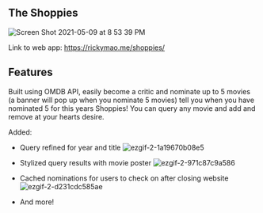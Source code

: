 ## The Shoppies

![Screen Shot 2021-05-09 at 8 53 39 PM](https://user-images.githubusercontent.com/59406513/117603722-a6ba1600-b108-11eb-99bb-61c66cfa7b7a.png)

Link to web app: https://rickymao.me/shoppies/


## Features

Built using OMDB API, easily become a critic and nominate up to 5 movies (a banner will pop up when you nominate 5 movies) tell you when you have nominated 5 for this years Shoppies! You can query any movie and add and remove at your hearts desire.

Added:
- Query refined for year and title
![ezgif-2-1a19670b08e5](https://user-images.githubusercontent.com/59406513/117603190-568e8400-b107-11eb-9282-434498541f26.gif)

- Stylized query results with movie poster
![ezgif-2-971c87c9a586](https://user-images.githubusercontent.com/59406513/117603558-504cd780-b108-11eb-9f2b-b03dbbf97c0b.gif)

- Cached nominations for users to check on after closing website
![ezgif-2-d231cdc585ae](https://user-images.githubusercontent.com/59406513/117603608-68245b80-b108-11eb-9092-579073d5144e.gif)

- And more!

